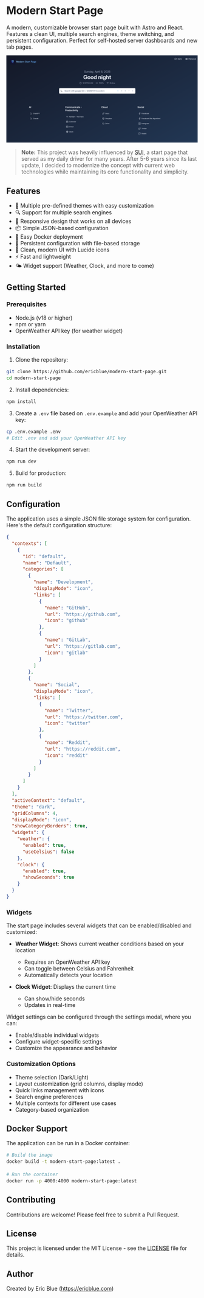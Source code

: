 # Modern Start Page

A modern, customizable browser start page built with Astro and React. Features a clean UI, multiple search engines, theme switching, and persistent configuration. Perfect for self-hosted server dashboards and new tab pages.

![Modern Start Page Preview](public/msp-preview.png)

> **Note:** This project was heavily influenced by [SUI](https://github.com/jeroenpardon/sui), a start page that served as my daily driver for many years. After 5-6 years since its last update, I decided to modernize the concept with current web technologies while maintaining its core functionality and simplicity.

## Features

- 🎨 Multiple pre-defined themes with easy customization
- 🔍 Support for multiple search engines
- 📱 Responsive design that works on all devices
- 📦 Simple JSON-based configuration
- 🐳 Easy Docker deployment
- 🔄 Persistent configuration with file-based storage
- 🎯 Clean, modern UI with Lucide icons
- ⚡ Fast and lightweight
- 🌤️ Widget support (Weather, Clock, and more to come)

## Getting Started

### Prerequisites

- Node.js (v18 or higher)
- npm or yarn
- OpenWeather API key (for weather widget)

### Installation

1. Clone the repository:
```bash
git clone https://github.com/ericblue/modern-start-page.git
cd modern-start-page
```

2. Install dependencies:
```bash
npm install
```

3. Create a `.env` file based on `.env.example` and add your OpenWeather API key:
```bash
cp .env.example .env
# Edit .env and add your OpenWeather API key
```

4. Start the development server:
```bash
npm run dev
```

5. Build for production:
```bash
npm run build
```

## Configuration

The application uses a simple JSON file storage system for configuration. Here's the default configuration structure:

```json
{
  "contexts": [
    {
      "id": "default",
      "name": "Default",
      "categories": [
        {
          "name": "Development",
          "displayMode": "icon",
          "links": [
            {
              "name": "GitHub",
              "url": "https://github.com",
              "icon": "github"
            },
            {
              "name": "GitLab",
              "url": "https://gitlab.com",
              "icon": "gitlab"
            }
          ]
        },
        {
          "name": "Social",
          "displayMode": "icon",
          "links": [
            {
              "name": "Twitter",
              "url": "https://twitter.com",
              "icon": "twitter"
            },
            {
              "name": "Reddit",
              "url": "https://reddit.com",
              "icon": "reddit"
            }
          ]
        }
      ]
    }
  ],
  "activeContext": "default",
  "theme": "dark",
  "gridColumns": 4,
  "displayMode": "icon",
  "showCategoryBorders": true,
  "widgets": {
    "weather": {
      "enabled": true,
      "useCelsius": false
    },
    "clock": {
      "enabled": true,
      "showSeconds": true
    }
  }
}
```

### Widgets

The start page includes several widgets that can be enabled/disabled and customized:

- **Weather Widget**: Shows current weather conditions based on your location
  - Requires an OpenWeather API key
  - Can toggle between Celsius and Fahrenheit
  - Automatically detects your location

- **Clock Widget**: Displays the current time
  - Can show/hide seconds
  - Updates in real-time

Widget settings can be configured through the settings modal, where you can:
- Enable/disable individual widgets
- Configure widget-specific settings
- Customize the appearance and behavior

### Customization Options

- Theme selection (Dark/Light)
- Layout customization (grid columns, display mode)
- Quick links management with icons
- Search engine preferences
- Multiple contexts for different use cases
- Category-based organization

## Docker Support

The application can be run in a Docker container:

```bash
# Build the image
docker build -t modern-start-page:latest .

# Run the container
docker run -p 4000:4000 modern-start-page:latest
```

## Contributing

Contributions are welcome! Please feel free to submit a Pull Request.

## License

This project is licensed under the MIT License - see the [LICENSE](LICENSE) file for details.

## Author

Created by Eric Blue (https://ericblue.com)
